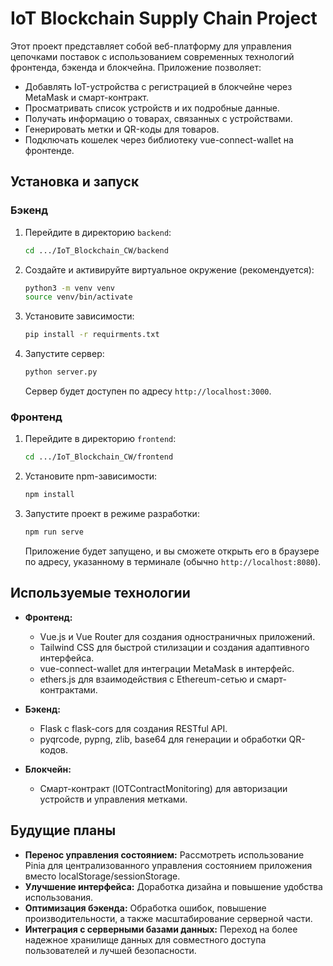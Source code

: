 # IoT Blockchain Supply Chain Project

Этот проект представляет собой веб-платформу для управления цепочками поставок с использованием современных технологий фронтенда, бэкенда и блокчейна. Приложение позволяет:
- Добавлять IoT-устройства с регистрацией в блокчейне через MetaMask и смарт-контракт.
- Просматривать список устройств и их подробные данные.
- Получать информацию о товарах, связанных с устройствами.
- Генерировать метки и QR-коды для товаров.
- Подключать кошелек через библиотеку vue-connect-wallet на фронтенде.

## Установка и запуск

### Бэкенд

1. Перейдите в директорию `backend`:
   ```bash
   cd .../IoT_Blockchain_CW/backend
   ```
2. Создайте и активируйте виртуальное окружение (рекомендуется):
   ```bash
   python3 -m venv venv
   source venv/bin/activate
   ```
3. Установите зависимости:
   ```bash
   pip install -r requirments.txt
   ```
4. Запустите сервер:
   ```bash
   python server.py
   ```
   Сервер будет доступен по адресу `http://localhost:3000`.

### Фронтенд

1. Перейдите в директорию `frontend`:
   ```bash
   cd .../IoT_Blockchain_CW/frontend
   ```
2. Установите npm-зависимости:
   ```bash
   npm install
   ```
3. Запустите проект в режиме разработки:
   ```bash
   npm run serve
   ```
   Приложение будет запущено, и вы сможете открыть его в браузере по адресу, указанному в терминале (обычно `http://localhost:8080`).

## Используемые технологии

- **Фронтенд:**
  - Vue.js и Vue Router для создания одностраничных приложений.
  - Tailwind CSS для быстрой стилизации и создания адаптивного интерфейса.
  - vue-connect-wallet для интеграции MetaMask в интерфейс.
  - ethers.js для взаимодействия с Ethereum-сетью и смарт-контрактами.

- **Бэкенд:**
  - Flask с flask-cors для создания RESTful API.
  - pyqrcode, pypng, zlib, base64 для генерации и обработки QR-кодов.

- **Блокчейн:**
  - Смарт-контракт (IOTContractMonitoring) для авторизации устройств и управления метками.

## Будущие планы

- **Перенос управления состоянием:** Рассмотреть использование Pinia для централизованного управления состоянием приложения вместо localStorage/sessionStorage.
- **Улучшение интерфейса:** Доработка дизайна и повышение удобства использования.
- **Оптимизация бэкенда:** Обработка ошибок, повышение производительности, а также масштабирование серверной части.
- **Интеграция с серверными базами данных:** Переход на более надежное хранилище данных для совместного доступа пользователей и лучшей безопасности.